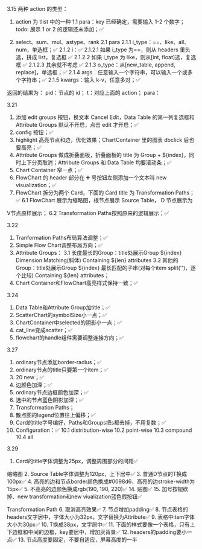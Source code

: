 3.15
两种 action 的类型：

1. action 为 tlist 中的一种
   1.1 para：key 已经确定，需要输入 1-2 个数字；todo: 展示 1 or 2 的逻辑还未添加；✅

2. select、sum、mul、astype、rank
   2.1 para
   2.1.1 i_type：==、like、all、num，单选框；✅
   2.1.2 i：✅
   2.1.2.1 如果 i_type 为==，则从 headers 里头选，拼成 list，复选框 ✅
   2.1.2.2 如果 i_type 为 like，则从[int, float]选，复选框 ✅
   2.1.2.3 其余就不考虑 ✅
   2.1.3 o_type：从[new_table, append, replace]，单选框；✅
   2.1.4 args：任意输入一个字符串，可以输入一个或多个字符串；✅
   2.1.5 kwargs：输入 k-v，任意多对；✅

返回的结果为：
pid：节点的 id；
t：对应上面的 action；
para：

3.21

1. 添加 edit groups 按钮，换文本 Cancel Edit，Data Table 的第一列复选框和 Attribute Groups 默认不开启，点击 edit 才开启；✅
2. config 按钮；✅
3. highlight 高亮节点和边，优化效果；ChartContainer 里的图表 dbclick 后也要高亮；✅
4. Attribute Groups 做成折叠面板，折叠面板的 title 为 Group + ${index}，同时上下分页取消；Attribute Groups 和 Data Table 均要滚动条；✅
5. Chart Container 窄一点；✅
7. FlowChart 的 header 部分在 ➕ 号按钮左侧添加一个文本叫 new visualization；✅
6. FlowChart 拆分为两个 Card，下面的 Card title 为 Transformation Paths；✅
  6.1 FlowChart 展示为缩略图，根节点展示 Source Table，
  D 节点展示为
  <template>
    <div>Table + ${index}</div>
    <div>
      new attributes: 
      // 1. 包含output_mode，且output_mode为append，展示当前当前节点的headers.length - 父节点的headers.length；
      // 2. 其他情况直接展示当前headers.length； 
    </div>
  </template>
  V节点原样展示；
  6.2 Transformation Paths按照原来的逻辑展示；✅

3.22

1. Tranformation Paths布局算法调整；✅
2. Simple Flow Chart调整布局方向；✅
3. Attribute Groups：
  3.1 长度最长的Group：title处展示Group ${index}  Dimension Matching(斜体)  Containing ${len} attributes
  3.2 其他的Group：title处展示Group ${index}  最长匹配的子串(对每个item split('')，逐个比较) Containing ${len} attributes；
4. Chart Container和FlowChart高亮样式保持一致；✅

3.24

1. Data Table和Attribute Group加title；✅
2. ScatterChart的symbolSize小一点；✅
3. ChartContainer中selected的阴影小一点；✅
4. cat_line变成scatter；✅
5. flowchart的handle组件需要调整连接方向；✅

3.27

1. ordinary节点添加border-radius；✅
2. ordinary节点的title只要第一个item；✅
3. 20 new；✅
4. 边颜色加深；✅
5. ordinary节点边框颜色加深；✅
6. 选中的节点蓝色阴影加深；✅
7. Transformation Paths；
8. 散点图的legend位置往上偏移；✅
9. Card的title字号编好，Paths和Groups把s都去掉，不用复数；✅
10. Configuration：✅
  10.1 distribution-wise
  10.2 point-wise
  10.3 compound
  10.4 all


3.29

1. Card的title字体调整为25px，调整周围部分的间距✅


缩略图
2. Source Table字体调整为120px，上下居中✅
3. 普通D节点的T换成100px✅
4. 高亮的边和节点border颜色换成#0098d6，高亮的边stroke-width为15px✅
5. 不高亮的边颜色换成rgb(190, 190, 220)✅
14. 贴图✅
15. 加号按钮砍掉、new transformation和new viualization蓝色假按钮✅


Transformation Path
6. 取消高亮效果✅ 
7. 节点增加padding✅
8. 节点表格的headers文字居中，字体大小为32px，文字替换为Attribute✅
9. 表格中item字体大小为30px✅
10. T换成38px，文字居中✅
11. 下面的样式要像一个表格，只有上下边框和中间的边框，key要居中，增加灰背景✅
12. headers的padding要小一点✅
13. 节点高度要固定，不要自适应，屏幕高度的一半